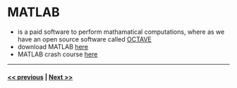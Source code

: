 # MATLAB
- is a paid software to perform mathamatical computations, where as we have an open source software called [OCTAVE](https://www.gnu.org/software/octave/index)
- download MATLAB [here](https://in.mathworks.com/downloads/)
- MATLAB crash course [here](https://matlabacademy.mathworks.com/R2020b/portal.html?course=gettingstarted)

---
#### [<< previous](../week-1/04_part2_linear_algerbra.md)  |  [Next >>](./02_part1_multiple_features.md)